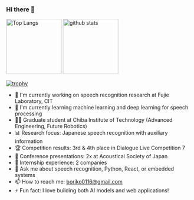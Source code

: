 ### Hi there 👋

<p align="left"> 
  <img alt="Top Langs" height="150px" src="https://github-readme-stats.vercel.app/api/top-langs/?username=souta-pqr&hide=makefile,cmake,G-code&layout=compact&show_icons=true&theme=onedark" />
  <img alt="github stats" height="150px" src="https://github-readme-stats.vercel.app/api?username=souta-pqr&theme=onedark&show_icons=ture" />
</p>

[![trophy](https://github-profile-trophy.vercel.app/?username=souta-pqr&theme=onedark&column=7
)](https://github.com/ryo-ma/github-profile-trophy)

- 🔭 I'm currently working on speech recognition research at Fujie Laboratory, CIT
- 🌱 I'm currently learning machine learning and deep learning for speech processing
- 👨‍🎓 Graduate student at Chiba Institute of Technology (Advanced Engineering, Future Robotics)
- 📊 Research focus: Japanese speech recognition with auxiliary information
- 🏆 Competition results: 3rd & 4th place in Dialogue Live Competition 7
- 📝 Conference presentations: 2x at Acoustical Society of Japan
- 💼 Internship experience: 2 companies
- 💬 Ask me about speech recognition, Python, React, or embedded systems
- 📫 How to reach me: boriko0116@gmail.com
- ⚡ Fun fact: I love building both AI models and web applications!

<!--
**souta-pqr/souta-pqr** is a ✨ *special* ✨ repository because its `README.md` (this file) appears on your GitHub profile.
-->